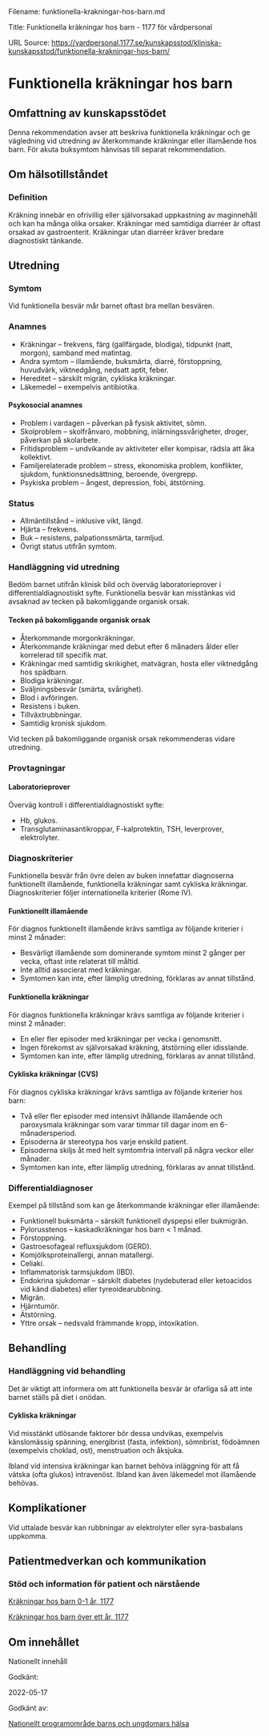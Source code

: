 Filename: funktionella-krakningar-hos-barn.md

Title: Funktionella kräkningar hos barn - 1177 för vårdpersonal

URL Source: https://vardpersonal.1177.se/kunskapsstod/kliniska-kunskapsstod/funktionella-krakningar-hos-barn/

Funktionella kräkningar hos barn
================================

Omfattning av kunskapsstödet
----------------------------

Denna rekommendation avser att beskriva funktionella kräkningar och ge vägledning vid utredning av återkommande kräkningar eller illamående hos barn. För akuta buksymtom hänvisas till separat rekommendation.

Om hälsotillståndet
-------------------

### Definition

Kräkning innebär en ofrivillig eller självorsakad uppkastning av maginnehåll och kan ha många olika orsaker. Kräkningar med samtidiga diarréer är oftast orsakad av gastroenterit. Kräkningar utan diarréer kräver bredare diagnostiskt tänkande.

Utredning
---------

### Symtom

Vid funktionella besvär mår barnet oftast bra mellan besvären.

### Anamnes

*   Kräkningar – frekvens, färg (gallfärgade, blodiga), tidpunkt (natt, morgon), samband med matintag.
*   Andra symtom – illamående, buksmärta, diarré, förstoppning, huvudvärk, viktnedgång, nedsatt aptit, feber.
*   Hereditet – särskilt migrän, cykliska kräkningar.
*   Läkemedel – exempelvis antibiotika.

#### Psykosocial anamnes

*   Problem i vardagen – påverkan på fysisk aktivitet, sömn.
*   Skolproblem – skolfrånvaro, mobbning, inlärningssvårigheter, droger, påverkan på skolarbete.
*   Fritidsproblem – undvikande av aktiviteter eller kompisar, rädsla att åka kollektivt.
*   Familjerelaterade problem – stress, ekonomiska problem, konflikter, sjukdom, funktionsnedsättning, beroende, övergrepp.
*   Psykiska problem – ångest, depression, fobi, ätstörning.

### Status

*   Allmäntillstånd – inklusive vikt, längd.
*   Hjärta – frekvens.
*   Buk – resistens, palpationssmärta, tarmljud.
*   Övrigt status utifrån symtom.

### Handläggning vid utredning

Bedöm barnet utifrån klinisk bild och överväg laboratorieprover i differentialdiagnostiskt syfte. Funktionella besvär kan misstänkas vid avsaknad av tecken på bakomliggande organisk orsak.

#### Tecken på bakomliggande organisk orsak

*   Återkommande morgonkräkningar.
*   Återkommande kräkningar med debut efter 6 månaders ålder eller korrelerad till specifik mat.
*   Kräkningar med samtidig skrikighet, matvägran, hosta eller viktnedgång hos spädbarn.
*   Blodiga kräkningar.
*   Sväljningsbesvär (smärta, svårighet).
*   Blod i avföringen.
*   Resistens i buken.
*   Tillväxtrubbningar.
*   Samtidig kronisk sjukdom.

Vid tecken på bakomliggande organisk orsak rekommenderas vidare utredning.

### Provtagningar

#### Laboratorieprover

Överväg kontroll i differentialdiagnostiskt syfte:

*   Hb, glukos.
*   Transglutaminasantikroppar, F-kalprotektin, TSH, leverprover, elektrolyter.

### Diagnoskriterier

Funktionella besvär från övre delen av buken innefattar diagnoserna funktionellt illamående, funktionella kräkningar samt cykliska kräkningar. Diagnoskriterier följer internationella kriterier (Rome IV).

#### Funktionellt illamående

För diagnos funktionellt illamående krävs samtliga av följande kriterier i minst 2 månader:

*   Besvärligt illamående som dominerande symtom minst 2 gånger per vecka, oftast inte relaterat till måltid.
*   Inte alltid associerat med kräkningar.
*   Symtomen kan inte, efter lämplig utredning, förklaras av annat tillstånd.

#### Funktionella kräkningar

För diagnos funktionella kräkningar krävs samtliga av följande kriterier i minst 2 månader:

*   En eller fler episoder med kräkningar per vecka i genomsnitt.
*   Ingen förekomst av självorsakad kräkning, ätstörning eller idisslande.
*   Symtomen kan inte, efter lämplig utredning, förklaras av annat tillstånd.

#### Cykliska kräkningar (CVS)

För diagnos cykliska kräkningar krävs samtliga av följande kriterier hos barn:

*   Två eller fler episoder med intensivt ihållande illamående och paroxysmala kräkningar som varar timmar till dagar inom en 6-månadersperiod.
*   Episoderna är stereotypa hos varje enskild patient.
*   Episoderna skiljs åt med helt symtomfria intervall på några veckor eller månader.
*   Symtomen kan inte, efter lämplig utredning, förklaras av annat tillstånd.

### Differentialdiagnoser

Exempel på tillstånd som kan ge återkommande kräkningar eller illamående:

*   Funktionell buksmärta – särskilt funktionell dyspepsi eller bukmigrän.
*   Pylorusstenos – kaskadkräkningar hos barn < 1 månad.
*   Förstoppning.
*   Gastroesofageal refluxsjukdom (GERD).
*   Komjölksproteinallergi, annan matallergi.
*   Celiaki.
*   Inflammatorisk tarmsjukdom (IBD).
*   Endokrina sjukdomar – särskilt diabetes (nydebuterad eller ketoacidos vid känd diabetes) eller tyreoidearubbning.
*   Migrän.
*   Hjärntumör.
*   Ätstörning.
*   Yttre orsak – nedsvald främmande kropp, intoxikation.

Behandling
----------

### Handläggning vid behandling

Det är viktigt att informera om att funktionella besvär är ofarliga så att inte barnet ställs på diet i onödan.

#### Cykliska kräkningar

Vid misstänkt utlösande faktorer bör dessa undvikas, exempelvis känslomässig spänning, energibrist (fasta, infektion), sömnbrist, födoämnen (exempelvis choklad, ost), menstruation och åksjuka.

Ibland vid intensiva kräkningar kan barnet behöva inläggning för att få vätska (ofta glukos) intravenöst. Ibland kan även läkemedel mot illamående behövas.

Komplikationer
--------------

Vid uttalade besvär kan rubbningar av elektrolyter eller syra-basbalans uppkomma.

Patientmedverkan och kommunikation
----------------------------------

### Stöd och information för patient och närstående

[Kräkningar hos barn 0-1 år, 1177](https://www.1177.se/barn--gravid/vanliga-besvar-och-sjukdomar-hos-barn/krakningar-hos-barn-0-1-ar/)

[Kräkningar hos barn över ett år, 1177](https://www.1177.se/barn--gravid/vanliga-besvar-och-sjukdomar-hos-barn/krakningar-hos-barn-over-ett-ar/)

Om innehållet
-------------

Nationellt innehåll

Godkänt:

2022-05-17

Godkänt av:

[Nationellt programområde barns och ungdomars hälsa](https://kunskapsstyrningvard.se/kunskapsstyrningvard/programomradenochsamverkansgrupper/nationellaprogramomraden/npobarnochungdomarshalsa.56424.html)
